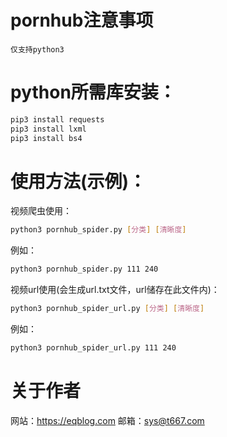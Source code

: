 # pornhub注意事项
`仅支持python3`
# python所需库安装：
```bash
pip3 install requests
pip3 install lxml
pip3 install bs4
```
# 使用方法(示例)：
视频爬虫使用：
```bash
python3 pornhub_spider.py [分类] [清晰度]
```
例如：
```bash
python3 pornhub_spider.py 111 240
```
视频url使用(会生成url.txt文件，url储存在此文件内)：
```bash
python3 pornhub_spider_url.py [分类] [清晰度]
```
例如：
```bash
python3 pornhub_spider_url.py 111 240
```
# 关于作者
网站：https://eqblog.com
邮箱：sys@t667.com
